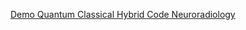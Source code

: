 [Demo Quantum Classical Hybrid Code Neuroradiology](https://www.chemicalqdevice.com/demo-quantum-classical-hybrid-code-neuroradiology)
